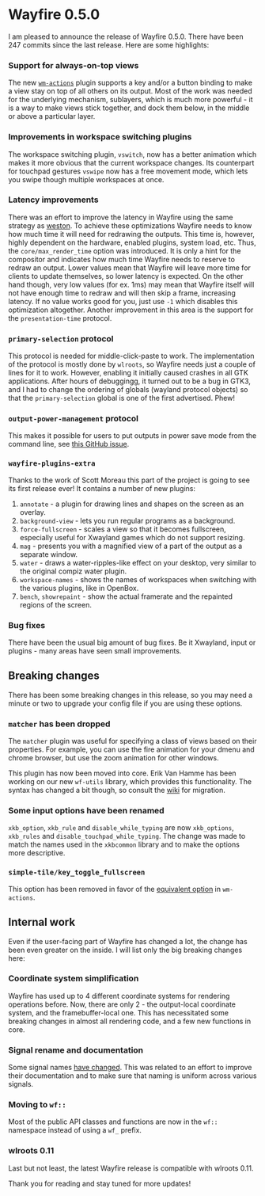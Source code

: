 # Wayfire 0.5.0

I am pleased to announce the release of Wayfire 0.5.0. There have been 247 commits since the last release. Here are some highlights:

### Support for always-on-top views
The new [`wm-actions`](https://github.com/WayfireWM/wayfire/wiki/Configuration#wm-actions) plugin supports a key and/or a button binding to make a view stay on top of all others on its output. Most of the work was needed for the underlying mechanism, sublayers, which is much more powerful - it is a way to make views stick together, and dock them below, in the middle or above a particular layer.

### Improvements in workspace switching plugins
The workspace switching plugin, `vswitch`, now has a better animation which makes it more obvious that the current workspace changes.
Its counterpart for touchpad gestures `vswipe` now has a free movement mode, which lets you swipe though multiple workspaces at once.

### Latency improvements
There was an effort to improve the latency in Wayfire using the same strategy as [weston](https://ppaalanen.blogspot.com/2015/02/weston-repaint-scheduling.html). To achieve these optimizations Wayfire needs to know how much time it will need for redrawing the outputs. This time is, however, highly dependent on the hardware, enabled plugins, system load, etc. Thus, the `core/max_render_time` option was introduced. It is only a hint for the compositor and indicates how much time Wayfire needs to reserve to redraw an output. Lower values mean that Wayfire will leave more time for clients to update themselves, so lower latency is expected. On the other hand though, very low values (for ex. 1ms) may mean that Wayfire itself will not have enough time to redraw and will then skip a frame, increasing latency.
If no value works good for you, just use `-1` which disables this optimization altogether.
Another improvement in this area is the support for the `presentation-time` protocol.

### `primary-selection` protocol
This protocol is needed for middle-click-paste to work. The implementation of the protocol is mostly done by `wlroots`, so Wayfire needs just a couple of lines for it to work. However, enabling it initially caused crashes in all GTK applications. After hours of debuggingg, it turned out to be a bug in GTK3, and I had to change the ordering of globals (wayland protocol objects) so that the `primary-selection` global is one of the first advertised. Phew!

### `output-power-management` protocol

This makes it possible for users to put outputs in power save mode from the command line, see [this GitHub issue](https://github.com/WayfireWM/wayfire/issues/455).

### `wayfire-plugins-extra`

Thanks to the work of Scott Moreau this part of the project is going to see its first release ever! It contains a number of new plugins:

1. `annotate` - a plugin for drawing lines and shapes on the screen as an overlay.
2. `background-view` - lets you run regular programs as a background.
3. `force-fullscreen` - scales a view so that it becomes fullscreen, especially useful for Xwayland games which do not support resizing.
4. `mag` - presents you with a magnified view of a part of the output as a separate window.
5. `water` - draws a water-ripples-like effect on your desktop, very similar to the original compiz water plugin.
6. `workspace-names` - shows the names of workspaces when switching with the various plugins, like in OpenBox.
7. `bench`, `showrepaint` - show the actual framerate and the repainted regions of the screen.

### Bug fixes

There have been the usual big amount of bug fixes. Be it Xwayland, input or plugins - many areas have seen small improvements.

## Breaking changes

There has been some breaking changes in this release, so you may need a minute or two to upgrade your config file if you are using these options.

### `matcher` has been dropped

The `matcher` plugin was useful for specifying a class of views based on their properties. For example, you can use the fire animation for your dmenu and chrome browser, but use the zoom animation for other windows.

This plugin has now been moved into core. Erik Van Hamme has been working on our new `wf-utils` library, which provides this functionality. The syntax has changed a bit though, so consult the [wiki](https://github.com/WayfireWM/wayfire/wiki/Configuration#criteria) for migration.

### Some input options have been renamed

`xkb_option`, `xkb_rule` and `disable_while_typing` are now `xkb_options`, `xkb_rules` and `disable_touchpad_while_typing`. The change was made to match the names used in the `xkbcommon` library and to make the options more descriptive.

### `simple-tile/key_toggle_fullscreen`

This option has been removed in favor of the [equivalent option](https://github.com/WayfireWM/wayfire/wiki/Configuration#wm-actionstoggle_fullscreen) in `wm-actions`.

## Internal work

Even if the user-facing part of Wayfire has changed a lot, the change has been even greater on the inside. I will list only the big breaking changes here:

### Coordinate system simplification

Wayfire has used up to 4 different coordinate systems for rendering operations before. Now, there are only 2 - the output-local coordinate system, and the framebuffer-local one. This has necessitated some breaking changes in almost all rendering code, and a few new functions in core.

### Signal rename and documentation

Some signal names [have changed](https://github.com/WayfireWM/wayfire/pull/623). This was related to an effort to improve their documentation and to make sure that naming is uniform across various signals.

### Moving to `wf::`
Most of the public API classes and functions are now in the `wf::` namespace instead of using a `wf_` prefix.

### wlroots 0.11
Last but not least, the latest Wayfire release is compatible with wlroots 0.11.

Thank you for reading and stay tuned for more updates!
